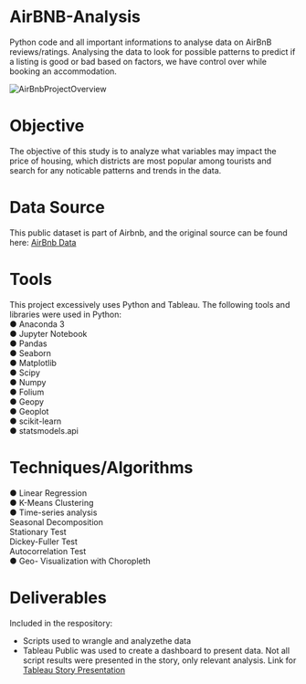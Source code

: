 # AirBNB-Analysis
Python code and all important informations to analyse data on AirBnB reviews/ratings. Analysing the data to look for possible patterns to predict if a listing is good or bad based on factors, we have control over while booking an accommodation.

![AirBnbProjectOverview](https://github.com/IoanaMRusu/AirBNB-Berlin-Analysis/assets/144055123/92a38213-06ae-4036-b3a3-54e6405ac64f)

# Objective
The objective of this study is to analyze what variables may impact the price of housing, which districts are most popular among tourists and search for any noticable patterns and trends in the data.

# Data Source
This public dataset is part of Airbnb, and the original source can be found here: [AirBnb Data](http://insideairbnb.com/get-the-data/)

# Tools
This project excessively uses Python and Tableau. The following tools and libraries were used in Python:  
● Anaconda 3  
● Jupyter Notebook  
● Pandas  
● Seaborn  
● Matplotlib  
● Scipy  
● Numpy  
● Folium  
● Geopy  
● Geoplot  
● scikit-learn  
● statsmodels.api  

# Techniques/Algorithms
● Linear Regression  
● K-Means Clustering  
● Time-series analysis  
Seasonal Decomposition  
Stationary Test  
Dickey-Fuller Test  
Autocorrelation Test  
● Geo- Visualization with Choropleth  

# Deliverables
Included in the respository:  
- Scripts used to wrangle and analyzethe data  
- Tableau Public was used to create a dashboard to present data. Not all script results were presented in the story, only relevant analysis. Link for [Tableau Story Presentation](https://public.tableau.com/app/profile/ioana.rusu2529/viz/AirbnbBerlin-RentalDataAnalysis_16977287846590/AirBnBBerlin)
